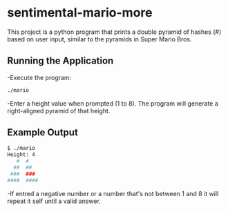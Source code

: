 # **sentimental-mario-more**

This project is a python program that prints a double pyramid of hashes (#) based on user input, similar to the pyramids in Super Mario Bros.

## Running the Application

-Execute the program:

   ```bash
./mario
   ```

-Enter a height value when prompted (1 to 8). The program will generate a right-aligned pyramid of that height.

## Example Output

   ```bash
$ ./mario
Height: 4
      #  #
     ##  ##
    ###  ###
####  ####

   ```
-If entred a negative number or a number that's not between 1 and 8 it will repeat it self until a valid answer.
